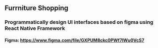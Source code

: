 ## Furrniture Shopping
### Programmatically design UI interfaces based on figma using React Native Framework
#### Figma: https://www.figma.com/file/GXPUM8ckc0PWf7lWu0VcS7
